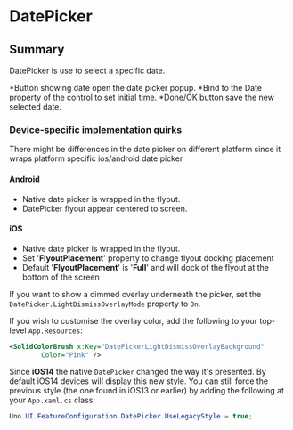 # DatePicker

## Summary

DatePicker is use to select a specific date.

*Button showing date open the date picker popup. 
*Bind to the Date property of the control to set initial time.
*Done/OK button save the new selected date. 

### Device-specific implementation quirks

There might be differences in the date picker on different platform since it wraps platform specific ios/android date picker

#### Android

- Native date picker is wrapped in the flyout.
- DatePicker flyout appear centered to screen.

#### iOS
- Native date picker is wrapped in the flyout.
- Set '**FlyoutPlacement**' property to change flyout docking placement
- Default '**FlyoutPlacement**' is '**Full**' and will dock of the flyout at the bottom of the screen

If you want to show a dimmed overlay underneath the picker, set the `DatePicker.LightDismissOverlayMode` property to `On`.

If you wish to customise the overlay color, add the following to your top-level `App.Resources`:
```xml
<SolidColorBrush x:Key="DatePickerLightDismissOverlayBackground"
		Color="Pink" />
```

Since **iOS14** the native `DatePicker` changed the way it's presented. By default iOS14 devices will display this new style.  You can still force the previous style (the one found in iOS13 or earlier) by adding the following at your `App.xaml.cs` class:

```csharp
Uno.UI.FeatureConfiguration.DatePicker.UseLegacyStyle = true;
```